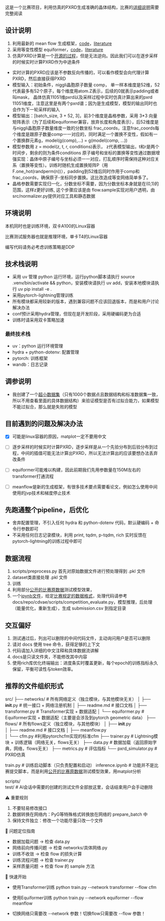 这是一个比赛项目，利用仿真的PXRD生成准确的晶体结构，比赛的[详细说明](docs/competition)需要完整阅读

## 设计说明

1. 利用最新的 mean flow 生成框架，[code](docs/repo/meanflow)，[literature](docs/literature/meanflow)
2. 采用等变性模型 equiformer，[code](docs/repo/equiformer)，[literature](docs/literature/equiformer)
3. 仿真PXRD计算是一个[开源的过程](src/PXRDSimulator.py)，但是无法逆向。因此我们可以在逐步采样的时候实时计算PXRD作为中途条件

- 实时计算的PXRD应该是不参数反向传播的，可以看作模型会向代理计算PXRD，然后直接获得PXRD
- 模型输入：初始条件，niggli晶胞原子数量 comp， 单一样本维度是52维，52代表最多有52个原子，每个维度用atom.Z表示，后续的0就表示padding或者叫mask， 晶体仿真11051维pxrd以及采样过程中实时仿真计算出来的pxrd 11051维度，注意这里是有两个pxrd谱；因为是生成模型，模型的输出同时也会作为下一轮采样的输入
- 模型输出：[batch_size, 3 + 52, 3]，前3个维度是晶格参数，采用 3*3 向量矩阵表示（为了后续和equiformer兼容，放弃长度和角度表示），后52维度是与niggli晶胞原子数量维度一致的分数坐标 frac_coords，注意frac_coords每个维度是跟原子数量comp一一对应的，同时满足一个置换不变性，假如有一个置换群元素g，model(g(comp),...) = g(model(comp, ...))
- 模型参数用 z = model(z, t, r, conditions)表示， z代表模型输出，t和r是两个时间步，剩余的则为条件conditions
原子编号和坐标的置换等变性通过数据增强实现：晶体中原子编号与坐标必须一一对应，打乱顺序时需保持这种对应关系（置换等变性）。训练时随机生成置换矩阵P（用F.one_hot(randperm(n))），padding到52维后同时作用于comp和frac_coords，确保原子-坐标同步置换。这比改造成等变网络简单多了。
- 晶格参数需要实现归一化，分数坐标不需要，因为分数坐标本身就是在(0,1)的范围，这样z更好训练, 这个步骤应该是由 flow.sample实现对用户透明，由 src/normalizer.py提供对应工具和静态数据
## 环境说明

本机同时也是训练环境，双卡A100的Linux容器

比赛测试服务器也就是推理环境，单卡T4的Linux容器

编写代码请务必考虑训练策略是DDP



## 技术栈说明

- 采用 uv 管理 python 运行环境，运行python脚本请执行 source .venv/bin/activate && python，安装模块请执行 uv add，安装本地模块请执行 uv pip install -e .
- 采用pytorch-lightning管理训练
- 所有模块都采用较新的版本，遇到兼容问题不应该回退版本，而是和用户讨论解决办法
- conf预计采用hydra管理，但现在是开发阶段，采用硬编码更为合适
- 训练时请采用双卡策略加速

### 最终技术栈

- uv：python 运行环境管理
- hydra + python-dotenv: 配置管理
- pytorch: 训练框架
- wandb：日志记录


## 调参说明

- 我创建了一个[超小数据集](data/small_dataset_1000.pkl)（只有1000个数据点且数据结构和标准数据集一致，所以不用查看里面的具体数据结构）来验证模型是否有过拟合能力，如果模型不能过拟合，那么就是失败的模型



## 目前遇到的问题及解决办法

- [x] 可能是linux容器的原因，matplot一定不要用中文

- [ ] 逐步采样的时候实时计算PXRD，逐步采样是从一个先验分布到后验分布到过程，中间的插值可能无法计算出PXRD，所以无法计算出的应该要想办法丢弃改条件
- [ ] equiformer可能难以构建，因此前期我们先用参数量在150M左右的transformer打通流程

- [ ] meanflow是新的生成框架，有很多技术要点需要看论文，例如怎么使用中间使用的jvp技术和梯度停止技术



## 先跑通整个pipeline，后优化

- 舍弃配置管理，不引入任何 hydra 和 python-dotenv 代码，默认硬编码 + 命令行参数即可
- 不采用任何日志记录模块，利用 print, tqdm, p-tqdm, rich 实时反馈在 pytorch-lightning的训练过程中即可

## 数据流程

1. scripts/preprocess.py 首先对原始数据文件进行预处理得到 .pkl 文件
2. dataset类直接处理 .pkl 文件
3. 训练
4. 利用部分[公开的比赛原数据](data/A_sample)测试模型效果，
4. 一个[ipynb文件](submission.ipynb)，给定[比赛规定的数据格式](docs/data/test_v3/A)，处理代码请参考 docs/repo/cdvae/scripts/competition_evaluate.py，模型推理，后处理（能量优化，重新生成），生成 submission.csv 到指定目录

## 交互偏好
1. 测试通过后，列出可以删除的中间代码文件，主动询问用户是否可以删除
2. 请对 docs 使用 tree 命令，获得足够的上下文
3. 代码请加入详细的中文注释和具体数据流讲解
4. docs是只读文件夹，不能修改其中内容
5. 使用rich库优化终端输出：进度条实时覆盖更新，每个epoch的训练指标永久保留，平衡可读性与token效率。

## 推荐的文件组织形式

  src/
  ├── networks/         # 所有网络定义（独立模块，与其他模块无关）
  │   ├── __init__.py     # 统一接口 + 网络注册机制
  │   ├── readme.md       # 接口文档
  │   ├── transformer.py  # Transformer实现 + 数据适配
  │   └── equiformer.py   # Equiformer实现 + 数据适配（主要是会涉及到pytorch geometric data）
  ├── flows/           # 所有flows定义（独立模块，与其他模块）
  │   ├── __init__.py   
  │   ├── readme.md       # 接口文档
  │   ├── meanflow.py    
  │   └── cfm.py          #利用pytorchcfm实现的标准cfm
  ├── trainer.py       # Lightning模块 + 训练逻辑（网络无关，flows无关）
  ├── data.py          # 数据加载（返回原始字典，网络，flows无关）
  ├── metrics.py       # 评估指标
  └── pxrd_simulator.py  # PXRD仿真

  train.py             # 训练启动脚本（只负责配置和启动）
  inference.ipynb      # 功能并不是比赛提交脚本，而是利用[公开的比赛原数据](data/A_sample)测试模型效果，用matplot分析

  scripts/              
  test/                 # AI会话中需要的创建的测试文件全部放这里，会话结束用户会手动删除

  ⚠️ 重要规则

  1. 不要轻易修改接口
  2. 数据转换在网络内：PyG等特殊格式转换放在网络的 prepare_batch 中
  3. 保持文件独立：修改一个功能尽量只改一个文件

  🐛 问题定位指南

  - 数据加载问题 → 检查 data.py
  - 网络前向传播问题 → 检查 networks/具体网络.py
  - 训练不收敛 → 检查 flow 的损失计算
  - 训练流程问题 → 检查 trainer.py
  - 采样质量问题 → 检查 flow 的 sample 方法

  🚀 快速开始

  - 使用Transformer训练
  python train.py --network transformer --flow cfm

  - 使用Equiformer训练
  python train.py --network equiformer --flow meanflow

  - 切换网络只需要改 --network 参数！切换flow只需要改 --flow 参数！